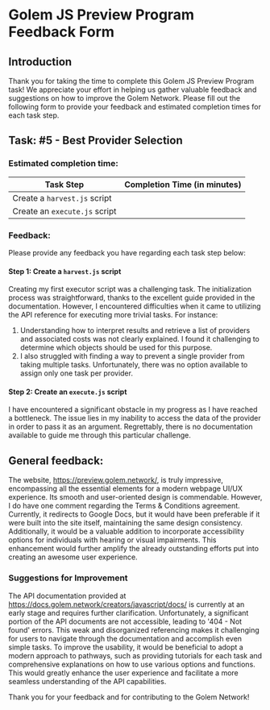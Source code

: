 # Golem JS Preview Program Feedback Form

## Introduction
Thank you for taking the time to complete this Golem JS Preview Program task! 
We appreciate your effort in helping us gather valuable feedback and suggestions on how to improve the Golem Network. 
Please fill out the following form to provide your feedback and estimated completion times for each task step.

## Task: #5 - Best Provider Selection

### Estimated completion time:
| Task Step                     | Completion Time (in minutes) |
|-------------------------------|------------------------------|
| Create a `harvest.js` script  |                              |
| Create an `execute.js` script |                              |

### Feedback:
Please provide any feedback you have regarding each task step below:

#### Step 1: Create a `harvest.js` script
Creating my first executor script was a challenging task. The initialization process was straightforward, thanks to the excellent guide provided in the documentation. However, I encountered difficulties when it came to utilizing the API reference for executing more trivial tasks. For instance:
1. Understanding how to interpret results and retrieve a list of providers and associated costs was not clearly explained. I found it challenging to determine which objects should be used for this purpose.
2. I also struggled with finding a way to prevent a single provider from taking multiple tasks. Unfortunately, there was no option available to assign only one task per provider.


#### Step 2: Create an `execute.js` script
I have encountered a significant obstacle in my progress as I have reached a bottleneck. The issue lies in my inability to access the data of the provider in order to pass it as an argument. Regrettably, there is no documentation available to guide me through this particular challenge.

## General feedback:
The website, https://preview.golem.network/, is truly impressive, encompassing all the essential elements for a modern webpage UI/UX experience. Its smooth and user-oriented design is commendable. However, I do have one comment regarding the Terms & Conditions agreement. Currently, it redirects to Google Docs, but it would have been preferable if it were built into the site itself, maintaining the same design consistency. Additionally, it would be a valuable addition to incorporate accessibility options for individuals with hearing or visual impairments. This enhancement would further amplify the already outstanding efforts put into creating an awesome user experience.


### Suggestions for Improvement
The API documentation provided at https://docs.golem.network/creators/javascript/docs/ is currently at an early stage and requires further clarification. Unfortunately, a significant portion of the API documents are not accessible, leading to '404 - Not found' errors. This weak and disorganized referencing makes it challenging for users to navigate through the documentation and accomplish even simple tasks. To improve the usability, it would be beneficial to adopt a modern approach to pathways, such as providing tutorials for each task and comprehensive explanations on how to use various options and functions. This would greatly enhance the user experience and facilitate a more seamless understanding of the API capabilities.


Thank you for your feedback and for contributing to the Golem Network!
